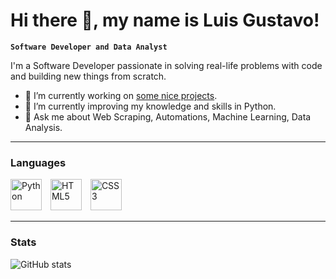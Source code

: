# Hi there 👋, my name is Luis Gustavo!
**`Software Developer and Data Analyst`**

I'm a Software Developer passionate in solving real-life problems with code and building new things from scratch.

- 🔭 I’m currently working on [some nice projects](https://github.com/luisgstv?tab=repositories).
- 🌱 I’m currently improving my knowledge and skills in Python.
- 💬 Ask me about Web Scraping, Automations, Machine Learning, Data Analysis.

---

### Languages

<p>
    <img alt="Python" width="50px" style="padding-right:10px;" src="https://cdn.jsdelivr.net/gh/devicons/devicon@latest/icons/python/python-original.svg" />
    <img alt="HTML5" width="50px" style="padding-right:10px;" src="https://cdn.jsdelivr.net/gh/devicons/devicon@latest/icons/html5/html5-original.svg" />
    <img alt="CSS3" width="50px" style="padding-right:10px;" src="https://cdn.jsdelivr.net/gh/devicons/devicon@latest/icons/css3/css3-original.svg" />
</p>

<!---
#
### Projects I've made

- projeto 1
- projeto 2
- projeto 3

--->
---

### Stats
![GitHub stats](https://github-readme-stats.vercel.app/api?username=luisgstv&show_icons=true&theme=material-palenight)  
